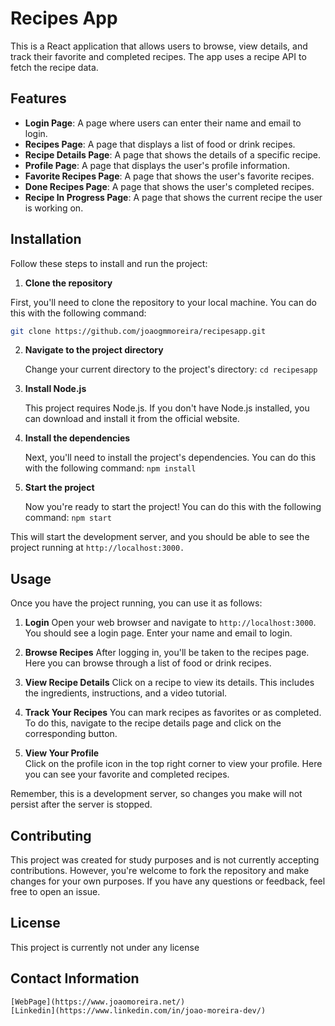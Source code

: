 # Recipes App

This is a React application that allows users to browse, view details, and track their favorite and completed recipes. The app uses a recipe API to fetch the recipe data.

## Features

- **Login Page**: A page where users can enter their name and email to login.
- **Recipes Page**: A page that displays a list of food or drink recipes.
- **Recipe Details Page**: A page that shows the details of a specific recipe.
- **Profile Page**: A page that displays the user's profile information.
- **Favorite Recipes Page**: A page that shows the user's favorite recipes.
- **Done Recipes Page**: A page that shows the user's completed recipes.
- **Recipe In Progress Page**: A page that shows the current recipe the user is working on.

## Installation

Follow these steps to install and run the project:

1. **Clone the repository**

First, you'll need to clone the repository to your local machine. You can do this with the following command:

```bash
git clone https://github.com/joaogmmoreira/recipesapp.git
```

2. **Navigate to the project directory**

   Change your current directory to the project's directory:
   `cd recipesapp`

3. **Install Node.js**

   This project requires Node.js. If you don't have Node.js installed, you can download and install it from the official website.

4. **Install the dependencies**

   Next, you'll need to install the project's dependencies. You can do this with the following command:
   `npm install`

5. **Start the project**

   Now you're ready to start the project! You can do this with the following command:
   `npm start`

This will start the development server, and you should be able to see the project running at `http://localhost:3000.`

## Usage

Once you have the project running, you can use it as follows:

1. **Login**
   Open your web browser and navigate to `http://localhost:3000`. You should see a login page. Enter your name and email to login.

2. **Browse Recipes**
   After logging in, you'll be taken to the recipes page. Here you can browse through a list of food or drink recipes.

3. **View Recipe Details**
   Click on a recipe to view its details. This includes the ingredients, instructions, and a video tutorial.

4. **Track Your Recipes**
   You can mark recipes as favorites or as completed. To do this, navigate to the recipe details page and click on the corresponding button.

5. **View Your Profile**  
   Click on the profile icon in the top right corner to view your profile. Here you can see your favorite and completed recipes.

Remember, this is a development server, so changes you make will not persist after the server is stopped.

## Contributing

This project was created for study purposes and is not currently accepting contributions. However, you're welcome to fork the repository and make changes for your own purposes. If you have any questions or feedback, feel free to open an issue.

## License

This project is currently not under any license

## Contact Information

    [WebPage](https://www.joaomoreira.net/)
    [Linkedin](https://www.linkedin.com/in/joao-moreira-dev/)
